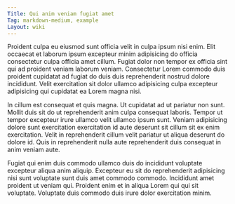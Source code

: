 ```yaml
---
Title: Qui anim veniam fugiat amet
Tag: markdown-medium, example
Layout: wiki
---
```

Proident culpa eu eiusmod sunt officia velit in culpa ipsum nisi enim. Elit occaecat et laborum ipsum excepteur minim adipisicing do officia consectetur culpa officia amet cillum. Fugiat dolor non tempor ex officia sint qui ad proident veniam laborum veniam. Consectetur Lorem commodo duis proident cupidatat ad fugiat do duis duis reprehenderit nostrud dolore incididunt. Velit exercitation sit dolor ullamco adipisicing culpa excepteur adipisicing qui cupidatat ea Lorem magna nisi.

In cillum est consequat et quis magna. Ut cupidatat ad ut pariatur non sunt. Mollit duis sit do ut reprehenderit anim culpa consequat laboris. Tempor ut tempor excepteur irure ullamco velit ullamco ipsum sunt. Veniam adipisicing dolore sunt exercitation exercitation id aute deserunt sit cillum sit ex enim exercitation. Velit in reprehenderit cillum velit pariatur ut aliqua deserunt do dolore id. Quis in reprehenderit nulla aute reprehenderit duis consequat in anim veniam aute.

Fugiat qui enim duis commodo ullamco duis do incididunt voluptate excepteur aliqua anim aliquip. Excepteur eu sit do reprehenderit adipisicing nisi sunt voluptate sunt duis amet commodo commodo. Incididunt amet proident ut veniam qui. Proident enim et in aliqua Lorem qui qui sit voluptate. Voluptate duis commodo duis irure dolor exercitation minim.